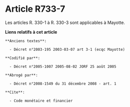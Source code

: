 # Article R733-7

Les articles R. 330-1 à R. 330-3 sont applicables à Mayotte.

**Liens relatifs à cet article**

	**Anciens textes**:

	  - Décret n°2003-195 2003-03-07 art 3-1 (ecqc Mayotte)

	**Codifié par**:

	  - Décret n°2005-1007 2005-08-02 JORF 25 août 2005

	**Abrogé par**:

	  - Décret n°2008-1549 du 31 décembre 2008 - art. 1

	**Cite**:

	  - Code monétaire et financier
